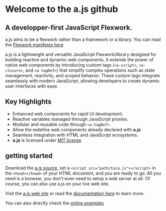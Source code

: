 # Welcome to the a.js github
## A developper-first JavaScript Flexwork.
a.js aims to be a flexwork rather than a framework or a library. You can read the [Flexwork manifesto here](TheFlexworkManifesto.md)

a.js is a lightweight and versatile JavaScript Flexwork/library designed for building reactive and dynamic web components. It extends the power of native web components by introducing custom tags (`<a-script>`, `<a-closure>`, and `<a-tagDef>`) that simplify complex operations such as state management, reactivity, and scoped behavior. These custom tags integrate seamlessly with modern JavaScript, allowing developers to create dynamic user interfaces with ease.

## Key Highlights
- Enhanced web components for rapid UI development.
- Reactive variables managed through JavaScript proxies.
- Modular and reusable code through `<a-tagDef>`.
- Allow the redefine web components already declared with **a.js**
- Seamless integration with HTML and JavaScript ecosystems.
- **a.js** is licensed under [MIT license](LICENSE)

## getting started
Download the [a.js source](main/a.js), set a `<script src="path/to/a.js"></script>` in the `<head></head>` of your HTML document, and you are ready to go. All you need is a browser, you don't even need to setup a web server at all.
Of course, you can also use a.js on your live web site.

Visit the [a.js web site](https://www.a-js.org/featuresindex.html) or read the [documentation here](documentation.md) to learn more.

You can also directly check the [online examples](https://www.a-js.org/examplesindex.html) 

